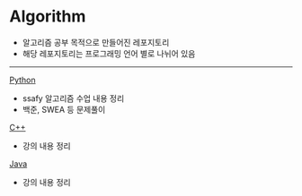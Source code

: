 # Algorithm
- 알고리즘 공부 목적으로 만들어진 레포지토리
- 해당 레포지토리는 프로그래밍 언어 별로 나뉘어 있음
---
[Python](./Python)
- ssafy 알고리즘 수업 내용 정리
- 백준, SWEA 등 문제풀이

[C++](./C++)
- 강의 내용 정리

[Java](./Java)
- 강의 내용 정리